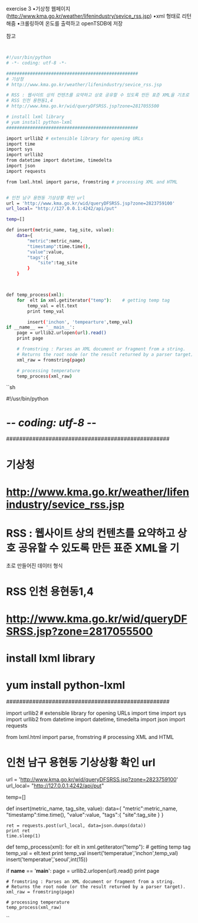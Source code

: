 

exercise 3
•기상청 웹페이지(http://www.kma.go.kr/weather/lifenindustry/sevice_rss.jsp) 
•xml 형태로 리턴해줌
•크롤링하여 온도를 출력하고 openTSDB에 저장

참고

```sh


#!/usr/bin/python
# -*- coding: utf-8 -*- 

##################################################
# 기상청
# http://www.kma.go.kr/weather/lifenindustry/sevice_rss.jsp

# RSS : 웹사이트 상의 컨텐츠를 요약하고 상호 공유할 수 있도록 만든 표준 XML을 기초로 만들어진 데이터 형식
# RSS 인천 용현동1,4
# http://www.kma.go.kr/wid/queryDFSRSS.jsp?zone=2817055500

# install lxml library
# yum install python-lxml
##################################################

import urllib2 # extensible library for opening URLs
import time
import sys
import urllib2
from datetime import datetime, timedelta
import json
import requests

from lxml.html import parse, fromstring # processing XML and HTML


# 인천 남구 용현동 기상상황 확인 url
url = 'http://www.kma.go.kr/wid/queryDFSRSS.jsp?zone=2823759100'
url_local= "http://127.0.0.1:4242/api/put"

temp=[]

def insert(metric_name, tag_site, value):
    data={
        "metric":metric_name,
        "timestamp":time.time(),
        "value":value,
        "tags":{
            "site":tag_site
        }
    }



def temp_process(xml):
    for  elt in xml.getiterator("temp"):    # getting temp tag 
        temp_val = elt.text
        print temp_val

        insert('inchon', 'tempearture',temp_val)
if __name__ == '__main__':
    page = urllib2.urlopen(url).read()
    print page

    # fromstring : Parses an XML document or fragment from a string. 
    # Returns the root node (or the result returned by a parser target).
    xml_raw = fromstring(page)

    # processing temperature
    temp_process(xml_raw)
```





``sh

#!/usr/bin/python
# -*- coding: utf-8 -*- 

##################################################
# 기상청
# http://www.kma.go.kr/weather/lifenindustry/sevice_rss.jsp

# RSS : 웹사이트 상의 컨텐츠를 요약하고 상호 공유할 수 있도록 만든 표준 XML을 기
초로 만들어진 데이터 형식
# RSS 인천 용현동1,4
# http://www.kma.go.kr/wid/queryDFSRSS.jsp?zone=2817055500

# install lxml library
# yum install python-lxml
##################################################

import urllib2 # extensible library for opening URLs
import time
import sys
import urllib2
from datetime import datetime, timedelta
import json
import requests

from lxml.html import parse, fromstring # processing XML and HTML


# 인천 남구 용현동 기상상황 확인 url
url = 'http://www.kma.go.kr/wid/queryDFSRSS.jsp?zone=2823759100'
url_local= "http://127.0.0.1:4242/api/put"

temp=[]

def insert(metric_name, tag_site, value):
    data={
        "metric":metric_name,
        "timestamp":time.time(),
        "value":value,
        "tags":{
            "site":tag_site
        }
    }

    ret = requests.post(url_local, data=json.dumps(data))
    print ret
    time.sleep(1)


def temp_process(xml):
    for  elt in xml.getiterator("temp"):    # getting temp tag 
         temp_val = elt.text
    print temp_val
    insert('temperatue','inchon',temp_val)
    insert('temperatue','seoul',int(15))


if __name__ == '__main__':
    page = urllib2.urlopen(url).read()
    print page


    # fromstring : Parses an XML document or fragment from a string.
    # Returns the root node (or the result returned by a parser target).
    xml_raw = fromstring(page)

    # processing temperature
    temp_process(xml_raw)


``
